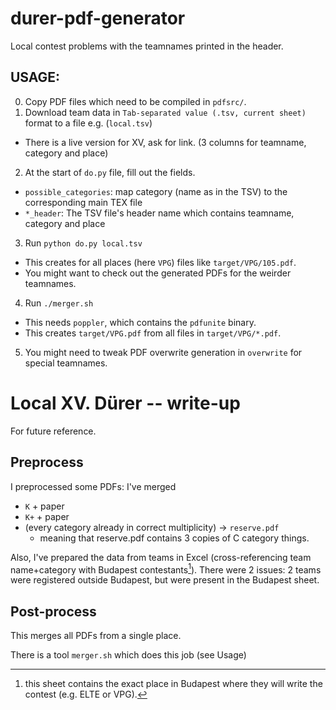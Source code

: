 # durer-pdf-generator
Local contest problems with the teamnames printed in the header.

## USAGE:

0) Copy PDF files which need to be compiled in `pdfsrc/`.
1) Download team data in `Tab-separated value (.tsv, current sheet)` format to a file e.g. (`local.tsv`)
  - There is a live version for XV, ask for link. (3 columns for teamname, category and place)
2) At the start of `do.py` file, fill out the fields.
  - `possible_categories`: map category (name as in the TSV) to the corresponding main TEX file
  - `*_header`: The TSV file's header name which contains teamname, category and place
3) Run `python do.py local.tsv`
  - This creates for all places (here `VPG`) files like `target/VPG/105.pdf`.
  - You might want to check out the generated PDFs for the weirder teamnames.
4) Run `./merger.sh`
  - This needs `poppler`, which contains the `pdfunite` binary.
  - This creates `target/VPG.pdf` from all files in `target/VPG/*.pdf`.
5) You might need to tweak PDF overwrite generation in `overwrite` for special teamnames.

# Local XV. Dürer -- write-up

For future reference.

## Preprocess

I preprocessed some PDFs: I've merged

- `K` + paper
- `K+` + paper 
- (every category already in correct multiplicity) -> `reserve.pdf`
  - meaning that reserve.pdf contains 3 copies of C category things.

Also, I've prepared the data from teams in Excel (cross-referencing team name+category with Budapest contestants[^1]). There were 2 issues: 2 teams were registered outside Budapest, but were present in the Budapest sheet.

[^1]: this sheet contains the exact place in Budapest where they will write the contest (e.g. ELTE or VPG).

## Post-process

This merges all PDFs from a single place.

There is a tool `merger.sh` which does this job (see Usage)
